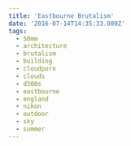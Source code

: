 ```yaml
---
title: 'Eastbourne Brutalism'
date: '2016-07-14T14:35:33.000Z'
tags:
  - 50mm
  - architecture
  - brutalism
  - building
  - cloudporn
  - clouds
  - d300s
  - eastbourne
  - england
  - nikon
  - outdoor
  - sky
  - summer
---
```

